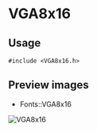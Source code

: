 VGA8x16
==========

Usage
------

    #include <VGA8x16.h>

Preview images
--------------
* Fonts::VGA8x16 

![VGA8x16](https://raw.githubusercontent.com/Cariad/VGA8x16/master/Preview/VGA8x16.png)

